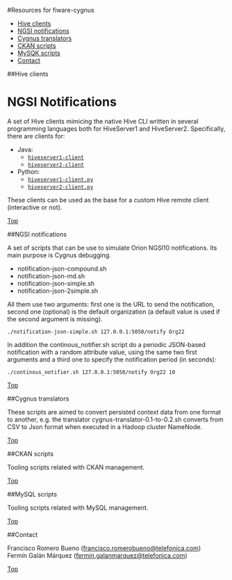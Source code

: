#<a name="top"></a>Resources for fiware-cygnus

* [Hive clients](#section1)
* [NGSI notifications](#section2)
* [Cygnus translators](#section3)
* [CKAN scripts](#section4)
* [MySQK scripts](#section5)
* [Contact](#section6)

##<a name="section1"></a>Hive clients

# NGSI Notifications
A set of Hive clients mimicing the native Hive CLI written in several programming languages both for HiveServer1 and HiveServer2. Specifically, there are clients for:

* Java:
    * [`hiveserver1-client`](./hiveclients/java/hiveserver1-client)
    * [`hiveserver2-client`](/.hiveclients/java/hiveserver2-client)
* Python:
    * [`hiveserver1-client.py`](./hiveclients/python/hiveserver1-client.py)
    * [`hiveserver2-client.py`](./hiveclients/python/hiveserver2-client.py)

These clients can be used as the base for a custom Hive remote client (interactive or not).

[Top](#top)

##<a name="section2"></a>NGSI notifications

A set of scripts that can be use to simulate Orion NGSI10 notifications. Its main purpose is Cygnus debugging.

* notification-json-compound.sh
* notification-json-md.sh
* notification-json-simple.sh  
* notification-json-2simple.sh  

All them use two arguments: first one is the URL to send the notification, second one (optional) is the default organization (a default value is used if the second argument is missing).

```
./notification-json-simple.sh 127.0.0.1:5050/notify Org22
```

In addition the continous_notifier.sh script do a periodic JSON-based notification with a random attribute value, using the same two first arguments and a third one to specify the notification period (in seconds):

```
./continous_notifier.sh 127.0.0.1:5050/notify Org22 10
```

[Top](#top)

##<a name="section3"></a>Cygnus translators

These scripts are aimed to convert persisted context data from one format to another, e.g. the translator cygnus-translator-0.1-to-0.2.sh converts from CSV to Json format when executed in a Hadoop cluster NameNode.

[Top](#top)

##<a name="section4"></a>CKAN scripts

Tooling scripts related with CKAN management.

[Top](#top)

##<a name="section5"></a>MySQL scripts

Tooling scripts related with MySQL management.

[Top](#top)

##<a name="section6"></a>Contact

Francisco Romero Bueno (francisco.romerobueno@telefonica.com)
<br>
Fermín Galán Márquez (fermin.galanmarquez@telefonica.com)

[Top](#top)
